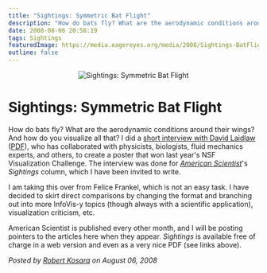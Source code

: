 ```yaml
---
title: "Sightings: Symmetric Bat Flight"
description: "How do bats fly? What are the aerodynamic conditions around their wings? And how do you visualize all that? I did a short interview with David Laidlaw (PDF), who has collaborated with physicists, biologists, fluid mechanics experts, and others, to create a poster that won last year's NSF Visualization Challenge. The interview was done for American Scientist's Sightings column, which I have been invited to write."
date: 2008-08-06 20:58:19
tags: Sightings
featuredImage: https://media.eagereyes.org/media/2008/Sightings-BatFlight.jpg
outline: false
---
```


<p align="center"><img src="https://media.eagereyes.org/media/2008/Sightings-BatFlight.jpg" border="0" alt="Sightings: Symmetric Bat Flight" /></p>

# Sightings: Symmetric Bat Flight

How do bats fly? What are the aerodynamic conditions around their wings? And how do you visualize all that? I did a <a href="http://www.americanscientist.org/issues/pub/2008/4/symmetric-bat-flight">short interview with David Laidlaw</a> (<a href="http://amsciadmin.eresources.com/libraries/documents/2008631226116815-2008-07KosaraSightings.pdf">PDF</a>), who has collaborated with physicists, biologists, fluid mechanics experts, and others, to create a poster that won last year's NSF Visualization Challenge. The interview was done for <a href="http://www.americanscientist.org/"><em>American Scientist</em></a>'s <em>Sightings</em> column, which I have been invited to write.

I am taking this over from Felice Frankel, which is not an easy task. I have decided to skirt direct comparisons by changing the format and branching out into more InfoVis-y topics (though always with a scientific application), visualization criticism, etc.

American Scientist is published every other month, and I will be posting pointers to the articles here when they appear. <em>Sightings</em> is available free of charge in a web version and even as a very nice PDF (see links above).


_Posted by <a href="/about">Robert Kosara</a> on August 06, 2008_


